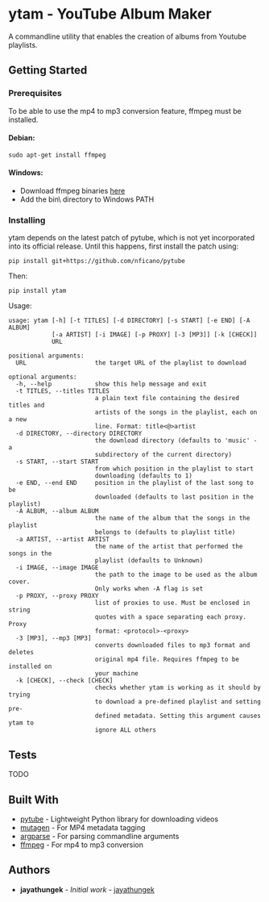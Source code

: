 # ytam - YouTube Album Maker

A commandline utility that enables the creation of albums from Youtube playlists.

## Getting Started

<!--These instructions will get you a copy of the project up and running on your local machine for development and testing purposes. See deployment for notes on how to deploy the project on a live system. -->

### Prerequisites

To be able to use the mp4 to mp3 conversion feature, ffmpeg must be installed.

#### Debian:

```
sudo apt-get install ffmpeg
```

#### Windows:

- Download ffmpeg binaries [here](https://www.gyan.dev/ffmpeg/builds/ffmpeg-git-full.zip)
- Add the bin\\ directory to Windows PATH
 
### Installing
ytam depends on the latest patch of pytube, which is not yet incorporated into its official release. Until this happens, first install the patch using:

```
pip install git+https://github.com/nficano/pytube
```

Then:

```
pip install ytam
```

Usage:

```
usage: ytam [-h] [-t TITLES] [-d DIRECTORY] [-s START] [-e END] [-A ALBUM]
            [-a ARTIST] [-i IMAGE] [-p PROXY] [-3 [MP3]] [-k [CHECK]]
            URL

positional arguments:
  URL                   the target URL of the playlist to download

optional arguments:
  -h, --help            show this help message and exit
  -t TITLES, --titles TITLES
                        a plain text file containing the desired titles and
                        artists of the songs in the playlist, each on a new
                        line. Format: title<@>artist
  -d DIRECTORY, --directory DIRECTORY
                        the download directory (defaults to 'music' - a
                        subdirectory of the current directory)
  -s START, --start START
                        from which position in the playlist to start
                        downloading (defaults to 1)
  -e END, --end END     position in the playlist of the last song to be
                        downloaded (defaults to last position in the playlist)
  -A ALBUM, --album ALBUM
                        the name of the album that the songs in the playlist
                        belongs to (defaults to playlist title)
  -a ARTIST, --artist ARTIST
                        the name of the artist that performed the songs in the
                        playlist (defaults to Unknown)
  -i IMAGE, --image IMAGE
                        the path to the image to be used as the album cover.
                        Only works when -A flag is set
  -p PROXY, --proxy PROXY
                        list of proxies to use. Must be enclosed in string
                        quotes with a space separating each proxy. Proxy
                        format: <protocol>-<proxy>
  -3 [MP3], --mp3 [MP3]
                        converts downloaded files to mp3 format and deletes
                        original mp4 file. Requires ffmpeg to be installed on
                        your machine
  -k [CHECK], --check [CHECK]
                        checks whether ytam is working as it should by trying
                        to download a pre-defined playlist and setting pre-
                        defined metadata. Setting this argument causes ytam to
                        ignore ALL others
```

## Tests
TODO
<!-- ## Running the tests

Explain how to run the automated tests for this system

### Break down into end to end tests

Explain what these tests test and why

```
Give an example
```

### And coding style tests

Explain what these tests test and why

```
Give an example
```

## Deployment

Add additional notes about how to deploy this on a live system -->

## Built With

* [pytube](http://github.com/nficano/pytube.git) - Lightweight Python library for downloading videos
* [mutagen](https://mutagen.readthedocs.io/en/latest/api/mp4.html) - For MP4 metadata tagging
* [argparse](https://docs.python.org/3/library/argparse.html) - For parsing commandline arguments
* [ffmpeg](https://ffmpeg.org/) - For mp4 to mp3 conversion

<!-- ## Contributing

Please read [CONTRIBUTING.md](https://gist.github.com/PurpleBooth/b24679402957c63ec426) for details on our code of conduct, and the process for submitting pull requests to us.

## Versioning

We use [SemVer](http://semver.org/) for versioning. For the versions available, see the [tags on this repository](https://github.com/your/project/tags). 
 -->
## Authors

* **jayathungek** - *Initial work* - [jayathungek](https://github.com/jayathungek)

<!-- See also the list of [contributors](https://github.com/your/project/contributors) who participated in this project. -->

<!-- ## License

This project is licensed under the MIT License - see the [LICENSE.md](LICENSE.md) file for details -->

<!-- ## Acknowledgments

* Hat tip to anyone whose code was used
* Inspiration
* etc
 -->